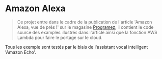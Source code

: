 # Amazon Alexa

> Ce projet entre dans le cadre de la publication de l'article 'Amazon Alexa, vue de près !' sur le magasine [Programez](www.programmez.com), il contient le code source des examples illustrés dans l'article ainsi que la fonction AWS Lambda pour faire le portage sur le cloud.

Tous les exemple sont testés par le biais de l'assistant vocal intelligent 'Amazon Echo'.